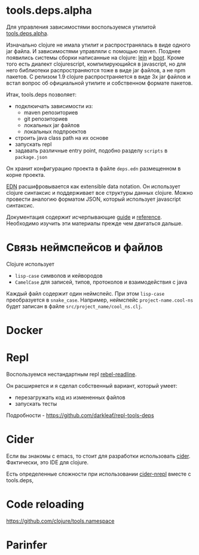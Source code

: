 # tools.deps.alpha

Для управления зависимостями воспользуемся утилитой
[tools.deps.alpha](https://github.com/clojure/tools.deps.alpha).

Изначально clojure не имала утилит и распространялась в
виде одного jar файла. И зависимостями управляли с помощью maven.
Позднее появились системы сборки написанные на clojure:
[lein](https://leiningen.org/) и
[boot](http://boot-clj.com/).
Кроме того есть диалект clojurescript, компилирующийся в javascript,
но для него библиотеки распространяются тоже в виде jar файлов, а
не npm пакетов.
С релизом 1.9 clojure распространяется в виде 3х jar файлов
и встал вопрос об официальной утилите и собственном формате пакетов.

Итак, tools.deps позволяет:

+ подклюичать зависимости из:
  + maven репозиториев
  + git репозиториев
  + локальных jar файлов
  + локальных подпроектов
+ строить java class path на их основе
+ запускать repl
+ задавать различные entry point, подобно разделу `scripts` в `package.json`

Он хранит конфигурацию проекта в файле `deps.edn` размещенном в корне проекта.

[EDN](https://github.com/edn-format/edn) расшифровывается как extensible data notation.
Он использует clojure синтаксис и поддерживает все структуры данных clojure.
Можно провести аналогию форматом JSON, который использует javascript синтаксис.

Документация содержит исчерпывающие [guide](https://clojure.org/guides/deps_and_cli)
и [reference](https://clojure.org/reference/deps_and_cli). Необходимо изучить эти материалы
прежде чем двигаться дальше.

# Связь неймспейсов и файлов

Clojure использует
+ `lisp-case` символов и кейвородов
+ `CamelCase` для записей, типов, протоколов и взаимодействия с java

Каждый файл содержит один неймспейс. При этом `lisp-case` преобразуется в `snake_case`.
Например, неймспейс `project-name.cool-ns` будет записан в файле
`src/project_name/cool_ns.clj`.

# Docker



# Repl

Воспользуемся нестандартным repl [rebel-readline](https://github.com/bhauman/rebel-readline).

Он расширяется и я сделал собственный вариант, который умеет:

+ перезагружать код из измененных файлов
+ запускать тесты

Подробности - https://github.com/darkleaf/repl-tools-deps

# Cider

Если вы знакомы с emacs, то стоит для разработки использовать [cider](https://cider.readthedocs.io/en/latest/).
Фактически, это IDE для clojure.

Есть определенные сложности при использовании [cider-nrepl](https://github.com/clojure-emacs/cider-nrepl)
вместе с tools.deps,

# Code reloading

https://github.com/clojure/tools.namespace

# Parinfer
